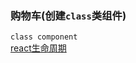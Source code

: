 ### 购物车(创建`class`类组件)    
`class component`  
[react生命周期](https://reactjs.org/docs/state-and-lifecycle.html)  




